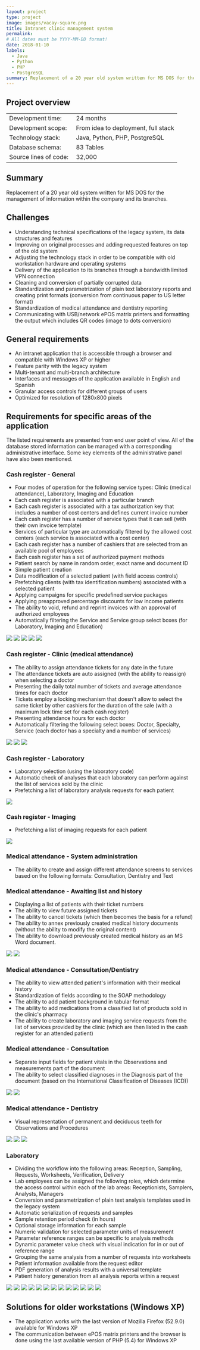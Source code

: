 ```yaml
---
layout: project
type: project
image: images/vacay-square.png
title: Intranet clinic management system
permalink: 
# All dates must be YYYY-MM-DD format!
date: 2018-01-10
labels:
  - Java
  - Python
  - PHP
  - PostgreSQL
summary: Replacement of a 20 year old system written for MS DOS for the management of information within the company and its branches.
---
```


## Project overview

<table>
  <tr>
    <td>Development time:&nbsp;</td>
    <td>24 months</td>
  </tr>
  <tr>
    <td>Development scope:&nbsp;</td>
    <td>From idea to deployment, full stack</td>
  </tr>
  <tr>
    <td>Technology stack:&nbsp;</td>
    <td>Java, Python, PHP, PostgreSQL</td>
  </tr>
  <tr>
    <td>Database schema:&nbsp;</td>
    <td>83 Tables</td>
  </tr>
  <tr>
    <td>Source lines of code:&nbsp;</td>
    <td>32,000</td>
  </tr>
</table>

## Summary

Replacement of a 20 year old system written for MS DOS for the management of information within the company and its branches.

## Challenges

- Understanding technical specifications of the legacy system, its data structures and features
- Improving on original processes and adding requested features on top of the old system
- Adjusting the technology stack in order to be compatible with old workstation hardware and operating systems
- Delivery of the application to its branches through a bandwidth limited VPN connection
- Cleaning and conversion of partially corrupted data
- Standardization and parametrization of plain text laboratory reports and creating print formats (conversion from continuous paper to US letter format)
- Standardization of medical attendance and dentistry reporting
- Communicating with USB/network ePOS matrix printers and formatting the output which includes QR codes (image to dots conversion)

## General requirements

- An intranet application that is accessible through a browser and compatible with Windows XP or higher
- Feature parity with the legacy system
- Multi-tenant and multi-branch architecture
- Interfaces and messages of the application available in English and Spanish
- Granular access controls for different groups of users
- Optimized for resolution of 1280x800 pixels

## Requirements for specific areas of the application

The listed requirements are presented from end user point of view. All of the database stored information can be managed with a corresponding administrative interface. Some key elements of the administrative panel have also been mentioned.

### Cash register - General

- Four modes of operation for the following service types: Clinic (medical attendance), Laboratory, Imaging and Education
- Each cash register is associated with a particular branch
- Each cash register is associated with a tax authorization key that includes a number of cost centers and defines current invoice number
- Each cash register has a number of service types that it can sell (with their own invoice template)
- Services of particular type are automatically filtered by the allowed cost centers (each service is associated with a cost center)
- Each cash register has a number of cashiers that are selected from an available pool of employees
- Each cash register has a set of authorized payment methods
- Patient search by name in random order, exact name and document ID
- Simple patient creation
- Data modification of a selected patient (with field access controls)
- Prefetching clients (with tax identification numbers) associated with a selected patient
- Applying campaigns for specific predefined service packages
- Applying preapproved percentage discounts for low income patients
- The ability to void, refund and reprint invoices with an approval of authorized employees
- Automatically filtering the Service and Service group select boxes (for Laboratory, Imaging and Education)

<div class="ui small rounded images">
  <a href="../images/cms_cr_05.png" target="_blank"><img class="ui image" src="../images/cms_cr_05.png"></a>
  <a href="../images/cms_cr_06.png" target="_blank"><img class="ui image" src="../images/cms_cr_06.png"></a>
  <a href="../images/cms_cr_07.png" target="_blank"><img class="ui image" src="../images/cms_cr_07.png"></a>
  <a href="../images/cms_cr_08.png" target="_blank"><img class="ui image" src="../images/cms_cr_08.png"></a>
  <a href="../images/cms_cr_09.png" target="_blank"><img class="ui image" src="../images/cms_cr_09.png"></a>
</div>

### Cash register - Clinic (medical attendance)

- The ability to assign attendance tickets for any date in the future
- The attendance tickets are auto assigned (with the ability to reassign) when selecting a doctor
- Presenting the daily total number of tickets and average attendance times for each doctor
- Tickets employ a locking mechanism that doesn't allow to select the same ticket by other cashiers for the duration of the sale (with a maximum lock time set for each cash register)
- Presenting attendance hours for each doctor
- Automatically filtering the following select boxes: Doctor, Specialty, Service (each doctor has a specialty and a number of services)

<div class="ui small rounded images">
  <a href="../images/cms_cr_01a.png" target="_blank"><img class="ui image" src="../images/cms_cr_01a.png"></a>
  <a href="../images/cms_cr_01b.png" target="_blank"><img class="ui image" src="../images/cms_cr_01b.png"></a>
  <a href="../images/cms_cr_01c.png" target="_blank"><img class="ui image" src="../images/cms_cr_01c.png"></a>
</div>

### Cash register - Laboratory

- Laboratory selection (using the laboratory code)
- Automatic check of analyses that each laboratory can perform against the list of services sold by the clinic
- Prefetching a list of laboratory analysis requests for each patient

<div class="ui small rounded images">
  <a href="../images/cms_cr_02.png" target="_blank"><img class="ui image" src="../images/cms_cr_02.png"></a>
</div>

### Cash register - Imaging

- Prefetching a list of imaging requests for each patient

<div class="ui small rounded images">
  <a href="../images/cms_cr_03.png" target="_blank"><img class="ui image" src="../images/cms_cr_03.png"></a>
</div>

### Medical attendance - System administration

- The ability to create and assign different attendance screens to services based on the following formats: Consultation, Dentistry and Text

### Medical attendance - Awaiting list and history

- Displaying a list of patients with their ticket numbers
- The ability to view future assigned tickets
- The ability to cancel tickets (which then becomes the basis for a refund)
- The ability to annex previously created medical history documents (without the ability to modify the original content)
- The ability to download previously created medical history as an MS Word document.

<div class="ui small rounded images">
  <a href="../images/cms_ma_01.png" target="_blank"><img class="ui image" src="../images/cms_ma_01.png"></a>
  <a href="../images/cms_ma_03.png" target="_blank"><img class="ui image" src="../images/cms_ma_03.png"></a>
</div>

### Medical attendance - Consultation/Dentistry

- The ability to view attended patient's information with their medical history
- Standardization of fields according to the SOAP methodology
- The ability to add patient background in tabular format
- The ability to add medications from a classified list of products sold in the clinic's pharmacy
- The ability to create laboratory and imaging service requests from the list of services provided by the clinic (which are then listed in the cash register for an attended patient)

### Medical attendance - Consultation

- Separate input fields for patient vitals in the Observations and measurements part of the document
- The ability to select classified diagnoses in the Diagnosis part of the document (based on the International Classification of Diseases (ICD))

<div class="ui small rounded images">
  <a href="../images/cms_ma_02.png" target="_blank"><img class="ui image" src="../images/cms_ma_02.png"></a>
  <a href="../images/cms_ma_04.png" target="_blank"><img class="ui image" src="../images/cms_ma_04.png"></a>
</div>

### Medical attendance - Dentistry 

- Visual representation of permanent and deciduous teeth for Observations and Procedures

<div class="ui small rounded images">
  <a href="../images/cms_ma_05.png" target="_blank"><img class="ui image" src="../images/cms_ma_05.png"></a>
  <a href="../images/cms_ma_06.png" target="_blank"><img class="ui image" src="../images/cms_ma_06.png"></a>
  <a href="../images/cms_ma_07.png" target="_blank"><img class="ui image" src="../images/cms_ma_07.png"></a>
</div>

### Laboratory 

- Dividing the workflow into the following areas: Reception, Sampling, Requests, Worksheets, Verification, Delivery
- Lab employees can be assigned the following roles, which determine the access control within each of the lab areas: Receptionists, Samplers, Analysts, Managers
- Conversion and parametrization of plain text analysis templates used in the legacy system
- Automatic serialization of requests and samples
- Sample retention period check (in hours)
- Optional storage information for each sample
- Numeric validation for selected parameter units of measurement
- Parameter reference ranges can be specific to analysis methods
- Dynamic parameter value check with visual indication for in or out of reference range
- Grouping the same analysis from a number of requests into worksheets
- Patient information available from the request editor
- PDF generation of analysis results with a universal template
- Patient history generation from all analysis reports within a request

<div class="ui small rounded images">
  <a href="../images/cms_lab_01.png" target="_blank"><img class="ui image" src="../images/cms_lab_01.png"></a>
  <a href="../images/cms_lab_02.png" target="_blank"><img class="ui image" src="../images/cms_lab_02.png"></a>
  <a href="../images/cms_lab_03.png" target="_blank"><img class="ui image" src="../images/cms_lab_03.png"></a>
  <a href="../images/cms_lab_04.png" target="_blank"><img class="ui image" src="../images/cms_lab_04.png"></a>
  <a href="../images/cms_lab_05.png" target="_blank"><img class="ui image" src="../images/cms_lab_05.png"></a>
  <a href="../images/cms_lab_06.png" target="_blank"><img class="ui image" src="../images/cms_lab_06.png"></a>
  <a href="../images/cms_lab_07.png" target="_blank"><img class="ui image" src="../images/cms_lab_07.png"></a>
  <a href="../images/cms_lab_08.png" target="_blank"><img class="ui image" src="../images/cms_lab_08.png"></a>
  <a href="../images/cms_lab_09.png" target="_blank"><img class="ui image" src="../images/cms_lab_09.png"></a>
  <a href="../images/cms_lab_10.png" target="_blank"><img class="ui image" src="../images/cms_lab_10.png"></a>
  <a href="../images/cms_lab_11.png" target="_blank"><img class="ui image" src="../images/cms_lab_11.png"></a>
  <a href="../images/cms_lab_12.png" target="_blank"><img class="ui image" src="../images/cms_lab_12.png"></a>
  <a href="../images/cms_lab_13.png" target="_blank"><img class="ui image" src="../images/cms_lab_13.png"></a>
  
</div>

## Solutions for older workstations (Windows XP)

- The application works with the last version of Mozilla Firefox (52.9.0) available for Windows XP
- The communication between ePOS matrix printers and the browser is done using the last available version of PHP (5.4) for Windows XP
